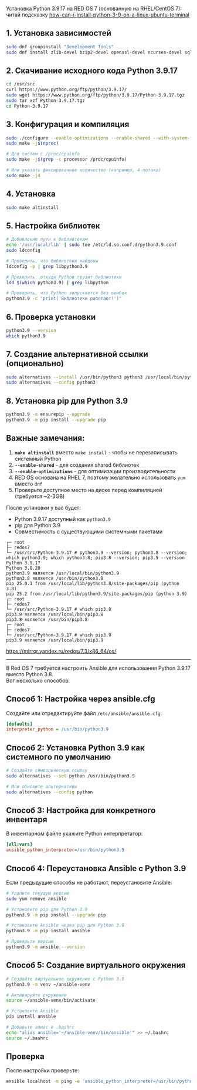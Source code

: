 Установка Python 3.9.17 на RED OS 7 (основанную на RHEL/CentOS 7):
<br/> читай подсказку [how-can-i-install-python-3-9-on-a-linux-ubuntu-terminal](https://stackoverflow.com/questions/60824700/how-can-i-install-python-3-9-on-a-linux-ubuntu-terminal)

## 1. Установка зависимостей

```bash
sudo dnf groupinstall "Development Tools"
sudo dnf install zlib-devel bzip2-devel openssl-devel ncurses-devel sqlite-devel readline-devel tk-devel gdbm-devel db4-devel libpcap-devel xz-devel libffi-devel
```

## 2. Скачивание исходного кода Python 3.9.17

```bash
cd /usr/src
curl https://www.python.org/ftp/python/3.9.17/
sudo wget https://www.python.org/ftp/python/3.9.17/Python-3.9.17.tgz
sudo tar xzf Python-3.9.17.tgz
cd Python-3.9.17
```

## 3. Конфигурация и компиляция

```bash
sudo ./configure --enable-optimizations --enable-shared --with-system-ffi --with-computed-gotos --enable-loadable-sqlite-extensions
sudo make -j$(nproc)

# Для систем с /proc/cpuinfo
sudo make -j$(grep -c processor /proc/cpuinfo)

# Или указать фиксированное количество (например, 4 потока)
sudo make -j4
```

## 4. Установка

```bash
sudo make altinstall
```

## 5. Настройка библиотек

```bash
# Добавление пути к библиотекам
echo '/usr/local/lib' | sudo tee /etc/ld.so.conf.d/python3.9.conf
sudo ldconfig

# Проверить, что библиотеки найдены
ldconfig -p | grep libpython3.9

# Проверить, откуда Python грузит библиотеки
ldd $(which python3.9) | grep libpython

# Проверить, что Python запускается без ошибок
python3.9 -c "print('Библиотеки работают!')"
```

## 6. Проверка установки

```bash
python3.9 --version
which python3.9
```

## 7. Создание альтернативной ссылки (опционально)

```bash
sudo alternatives --install /usr/bin/python3 python3 /usr/local/bin/python3.9 1
sudo alternatives --config python3
```

## 8. Установка pip для Python 3.9

```bash
python3.9 -m ensurepip --upgrade
python3.9 -m pip install --upgrade pip
```

## Важные замечания:

1. **`make altinstall`** вместо `make install` - чтобы не перезаписывать системный Python
2. **`--enable-shared`** - для создания shared библиотек
3. **`--enable-optimizations`** - для оптимизации производительности
4. RED OS основана на RHEL 7, поэтому желательно использовать `yum` вместо `dnf`
5. Проверьте доступное место на диске перед компиляцией (требуется ~2-3GB)

После установки у вас будет:
- Python 3.9.17 доступный как `python3.9`
- pip для Python 3.9
- Совместимость с существующими системными пакетами

```
┌─ root
├─ redos7
└─ /usr/src/Python-3.9.17 # python3.9 --version; python3.8 --version; which python3.9; which python3.8; pip3.8 --version; pip3.9 --version
Python 3.9.17
Python 3.8.20
python3.9 является /usr/local/bin/python3.9
python3.8 является /usr/bin/python3.8
pip 25.0.1 from /usr/local/lib/python3.8/site-packages/pip (python 3.8)
pip 25.2 from /usr/local/lib/python3.9/site-packages/pip (python 3.9)
┌─ root
├─ redos7
└─ /usr/src/Python-3.9.17 # which pip3.8
pip3.8 является /usr/local/bin/pip3.8
pip3.8 является /usr/bin/pip3.8
┌─ root
├─ redos7
└─ /usr/src/Python-3.9.17 # which pip3.9
pip3.9 является /usr/local/bin/pip3.9
```

https://mirror.yandex.ru/redos/7.3/x86_64/os/

---------------

В Red OS 7 требуется настроить Ansible для использования Python 3.9.17 вместо Python 3.8. 
<br/> Вот несколько способов:

## Способ 1: Настройка через ansible.cfg

Создайте или отредактируйте файл `/etc/ansible/ansible.cfg`:

```ini
[defaults]
interpreter_python = /usr/bin/python3.9
```

## Способ 2: Установка Python 3.9 как системного по умолчанию

```bash
# Создайте символическую ссылку
sudo alternatives --set python /usr/bin/python3.9

# Или обновите альтернативы
sudo alternatives --config python
```

## Способ 3: Настройка для конкретного инвентаря

В инвентарном файле укажите Python интерпретатор:

```ini
[all:vars]
ansible_python_interpreter=/usr/bin/python3.9
```

## Способ 4: Переустановка Ansible с Python 3.9

Если предыдущие способы не работают, переустановите Ansible:

```bash
# Удалите текущую версию
sudo yum remove ansible

# Установите pip для Python 3.9
python3.9 -m pip install --upgrade pip

# Установите Ansible через pip для Python 3.9
python3.9 -m pip install ansible

# Проверьте версию
python3.9 -m ansible --version
```

## Способ 5: Создание виртуального окружения

```bash
# Создайте виртуальное окружение с Python 3.9
python3.9 -m venv ~/ansible-venv

# Активируйте окружение
source ~/ansible-venv/bin/activate

# Установите Ansible
pip install ansible

# Добавьте алиас в .bashrc
echo "alias ansible='~/ansible-venv/bin/ansible'" >> ~/.bashrc
source ~/.bashrc
```

## Проверка

После настройки проверьте:

```bash
ansible localhost -m ping -e 'ansible_python_interpreter=/usr/bin/python3.9'
```

